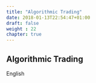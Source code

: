 ```yaml
---
title: "Algorithmic Trading"
date: 2018-01-13T22:54:47+01:00
draft: false
weight : 22
chapter: true
---
```

## Algorithmic Trading
English